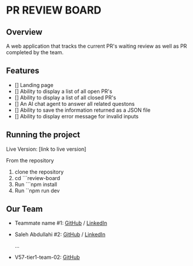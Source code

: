 # PR REVIEW BOARD

## Overview

A web application that tracks the current PR's waiting review as well as PR completed by the team.

## Features

- [] Landing page
- [] Ability to display a list of all open PR's
- [] Ability to display a list of all closed PR's
- [] An AI chat agent to answer all related questons
- [] Ability to save the information returned as a JSON file
- [] Ability to display error message for invalid inputs

## Running the project

Live Version:
[link to live version]

From the repository

1.  clone the repository
2.  cd ```review-board
3.  Run ```npm install
4.  Run ``npm run dev

## Our Team

- Teammate name #1: [GitHub](https://github.com/ghaccountname) / [LinkedIn](https://linkedin.com/in/liaccountname)
- Saleh Abdullahi #2: [GitHub](https://github.com/serleh) / [LinkedIn](https://www.linkedin.com/in/saleh-abdullahi/)

  ...

- V57-tier1-team-02: [GitHub](https://github.com/chingu-voyages/v57-tier1-team-02)
